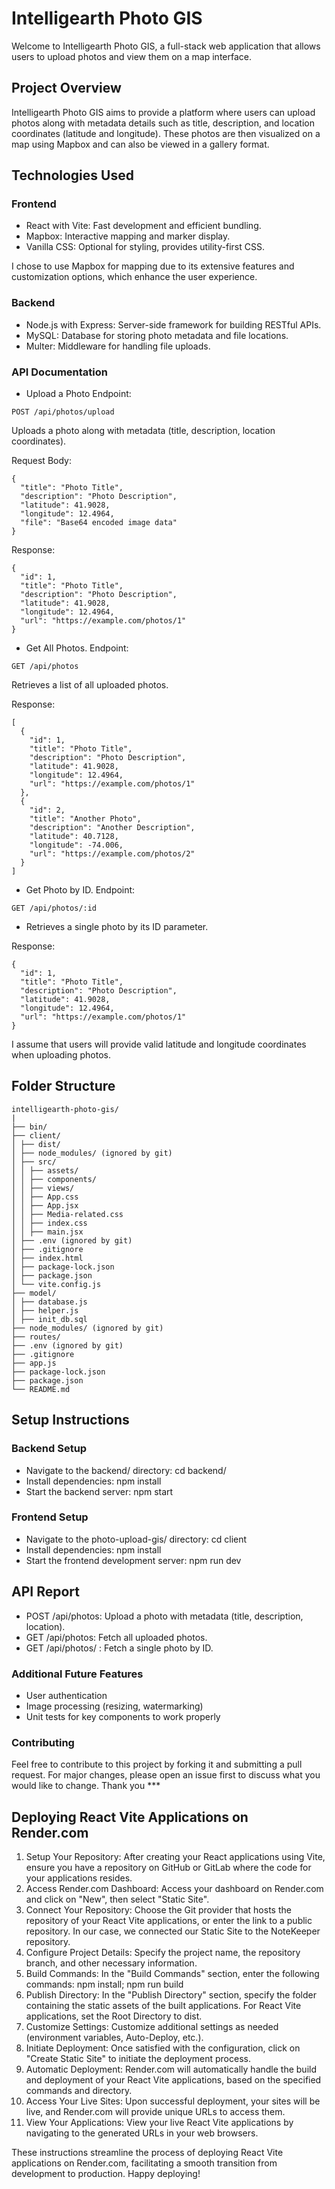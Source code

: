 # Intelligearth Photo GIS

Welcome to Intelligearth Photo GIS, a full-stack web application that allows users to upload photos and view them on a map interface.

## Project Overview

Intelligearth Photo GIS aims to provide a platform where users can upload photos along with metadata details such as title, description, and location coordinates (latitude and longitude). These photos are then visualized on a map using Mapbox and can also be viewed in a gallery format.

## Technologies Used

### Frontend

* React with Vite: Fast development and efficient bundling.
* Mapbox: Interactive mapping and marker display.
* Vanilla CSS: Optional for styling, provides utility-first CSS.

I chose to use Mapbox for mapping due to its extensive features and customization options, which enhance the user experience.

### Backend

* Node.js with Express: Server-side framework for building RESTful APIs.
* MySQL: Database for storing photo metadata and file locations.
* Multer: Middleware for handling file uploads.

### API Documentation

* Upload a Photo
Endpoint:

```POST /api/photos/upload```

Uploads a photo along with metadata (title, description, location coordinates).

Request Body:

```
{
  "title": "Photo Title",
  "description": "Photo Description",
  "latitude": 41.9028,
  "longitude": 12.4964,
  "file": "Base64 encoded image data"
}
```

Response:

```
{
  "id": 1,
  "title": "Photo Title",
  "description": "Photo Description",
  "latitude": 41.9028,
  "longitude": 12.4964,
  "url": "https://example.com/photos/1"
}
```

* Get All Photos.
Endpoint:

```GET /api/photos```

Retrieves a list of all uploaded photos.

Response:

```
[
  {
    "id": 1,
    "title": "Photo Title",
    "description": "Photo Description",
    "latitude": 41.9028,
    "longitude": 12.4964,
    "url": "https://example.com/photos/1"
  },
  {
    "id": 2,
    "title": "Another Photo",
    "description": "Another Description",
    "latitude": 40.7128,
    "longitude": -74.006,
    "url": "https://example.com/photos/2"
  }
]
```

* Get Photo by ID.
Endpoint:

```GET /api/photos/:id```

* Retrieves a single photo by its ID parameter.

Response:

```
{
  "id": 1,
  "title": "Photo Title",
  "description": "Photo Description",
  "latitude": 41.9028,
  "longitude": 12.4964,
  "url": "https://example.com/photos/1"
}
```

I assume that users will provide valid latitude and longitude coordinates when uploading photos.

## Folder Structure

```
intelligearth-photo-gis/
|
├── bin/
├── client/
│ ├── dist/
│ ├── node_modules/ (ignored by git)
│ ├── src/
│ │ ├── assets/
│ │ ├── components/
│ │ ├── views/
│ │ ├── App.css
│ │ ├── App.jsx
│ │ ├── Media-related.css
│ │ ├── index.css
│ │ ├── main.jsx
│ ├── .env (ignored by git)
│ ├── .gitignore
│ ├── index.html
│ ├── package-lock.json
│ ├── package.json
│ └── vite.config.js
├── model/
│ ├── database.js
│ ├── helper.js
│ ├── init_db.sql
├── node_modules/ (ignored by git)
├── routes/
├── .env (ignored by git)
├── .gitignore
├── app.js
├── package-lock.json
├── package.json
└── README.md
```

## Setup Instructions

### Backend Setup

* Navigate to the backend/ directory:
cd backend/
* Install dependencies:
npm install
* Start the backend server:
npm start

### Frontend Setup

* Navigate to the photo-upload-gis/ directory:
cd client
* Install dependencies:
npm install
* Start the frontend development server:
npm run dev

## API Report

* POST /api/photos: Upload a photo with metadata (title, description, location).
* GET /api/photos: Fetch all uploaded photos.
* GET /api/photos/ : Fetch a single photo by ID.

### Additional Future Features

* User authentication
* Image processing (resizing, watermarking)
* Unit tests for key components to work properly

### Contributing

Feel free to contribute to this project by forking it and submitting a pull request. For major changes, please open an issue first to discuss what you would like to change.
Thank you ***

## Deploying React Vite Applications on Render.com

1. Setup Your Repository:
  After creating your React applications using Vite, ensure you have a repository on GitHub or GitLab where the code for your applications resides.
2. Access Render.com Dashboard:
  Access your dashboard on Render.com and click on "New", then select "Static Site".
3. Connect Your Repository:
    Choose the Git provider that hosts the repository of your React Vite applications, or enter the link to a public repository. In our case, we connected our Static Site to the NoteKeeper repository.
4. Configure Project Details:
  Specify the project name, the repository branch, and other necessary information.
5. Build Commands:
  In the "Build Commands" section, enter the following commands:
    npm install; npm run build
6. Publish Directory:
    In the "Publish Directory" section, specify the folder containing the static assets of the built applications. For React Vite applications, set the Root Directory to dist.
7. Customize Settings:
    Customize additional settings as needed (environment variables, Auto-Deploy, etc.).
8. Initiate Deployment:
    Once satisfied with the configuration, click on "Create Static Site" to initiate the deployment process.
9. Automatic Deployment:
    Render.com will automatically handle the build and deployment of your React Vite applications, based on the specified commands and directory.
10. Access Your Live Sites:
    Upon successful deployment, your sites will be live, and Render.com will provide unique URLs to access them.
11. View Your Applications:
    View your live React Vite applications by navigating to the generated URLs in your web browsers.

These instructions streamline the process of deploying React Vite applications on Render.com, facilitating a smooth transition from development to production. Happy deploying!
